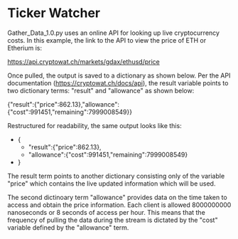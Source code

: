 # Ticker Watcher

Gather_Data_1.0.py uses an online API for looking up live cryptocurrency costs. In this example, the link to the API to view the price of ETH or Etherium is:

  https://api.cryptowat.ch/markets/gdax/ethusd/price

Once pulled, the output is saved to a dictionary as shown below. Per the API documentation (https://cryptowat.ch/docs/api), the result variable points to two dictionary terms: "result" and "allowance" as shown below:

{"result":{"price":862.13},"allowance":{"cost":991451,"remaining":7999008549}}

Restructured for readability, the same output looks like this:
- {
  - "result":{"price":862.13},
  - "allowance":{"cost":991451,"remaining":7999008549}
- }
  
The result term points to another dictionary consisting only of the variable "price" which contains the live updated information which will be used.

The second dictinoary term "allowance" provides data on the time taken to access and obtain the price information.  Each client is allowed 8000000000 nanoseconds or 8 seconds of access per hour.  This means that the frequency of pulling the data during the stream is dictated by the "cost" variable defined by the "allowance" term.
